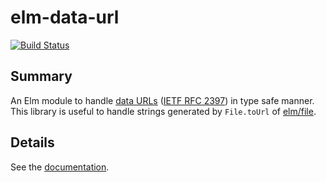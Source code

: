 # elm-data-url

[![Build Status](https://travis-ci.org/arowM/elm-data-url.svg?branch=master)](https://travis-ci.org/arowM/elm-data-url)

## Summary

An Elm module to handle [data URLs](https://developer.mozilla.org/docs/Web/HTTP/Basics_of_HTTP/Data_URIs) ([IETF RFC 2397](https://tools.ietf.org/html/rfc2397)) in type safe manner.
This library is useful to handle strings generated by `File.toUrl` of [elm/file](https://package.elm-lang.org/packages/elm/file/latest/).

## Details

See the [documentation](http://package.elm-lang.org/packages/arowM/elm-data-url/latest).
